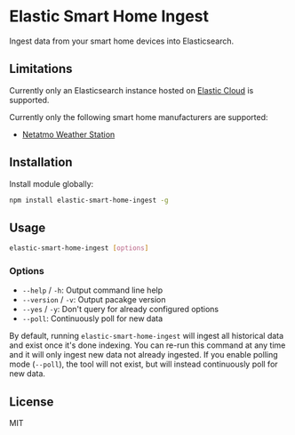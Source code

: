 # Elastic Smart Home Ingest

Ingest data from your smart home devices into Elasticsearch.

## Limitations

Currently only an Elasticsearch instance hosted on [Elastic Cloud](https://www.elastic.co/cloud) is supported.

Currently only the following smart home manufacturers are supported:

- [Netatmo Weather Station](https://www.netatmo.com/weather/weatherstation)

## Installation

Install module globally:

```sh
npm install elastic-smart-home-ingest -g
```

## Usage

```sh
elastic-smart-home-ingest [options]
```

### Options

- `--help` / `-h`: Output command line help
- `--version` / `-v`: Output pacakge version
- `--yes` / `-y`: Don't query for already configured options
- `--poll`: Continuously poll for new data

By default, running `elastic-smart-home-ingest` will ingest all historical data and exist once it's done indexing.
You can re-run this command at any time and it will only ingest new data not already ingested.
If you enable polling mode (`--poll`), the tool will not exist, but will instead continuously poll for new data.

## License

MIT